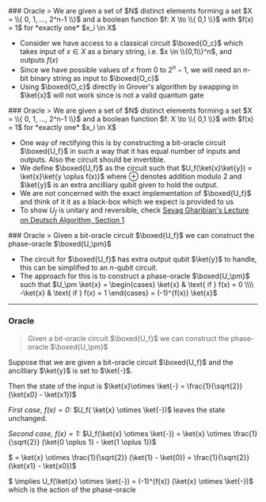 <section data-markdown>
### Oracle
> We are given a set of $N$ distinct elements forming a set $X = \\{ 0, 1, ..., 2^n-1 \\}$ and a boolean function $f: X \to \\{ 0,1 \\}$ with $f(x) = 1$ for *exactly one* $x_i \in X$

* Consider we have access to a classical circuit $\boxed{O_c}$ which takes input of $x \in X$ as a binary string, i.e. $x \in \\{0,1\\}^n$, and outputs $f(x)$</li>
* Since we have possible values of $x$ from $0$ to $2^n-1$, we will need an $n$-bit binary string as input to $\boxed{O_c}$</li>
* Using $\boxed{O_c}$ directly in Grover's algorithm by swapping in $\ket{x}$ will not work since is not a valid quantum gate</li>

</section>
<section data-markdown>
### Oracle
> We are given a set of $N$ distinct elements forming a set $X = \\{ 0, 1, ..., 2^n-1 \\}$ and a boolean function $f: X \to \\{ 0,1 \\}$ with $f(x) = 1$ for *exactly one* $x_i \in X$

* One way of rectifying this is by constructing a bit-oracle circuit $\boxed{U_f}$ in such a way that it has equal number of inputs and outputs. Also the circuit should be invertible.
* We define $\boxed{U_f}$ as the circuit such that $U_f(\ket{x}\ket{y}) = \ket{x}\ket{y \oplus f(x)}$ where $\oplus$ denotes addition modulo 2 and $\ket{y}$ is an extra ancilliary qubit given to hold the output.
* We are not concerned with the exact implementation of $\boxed{U_f}$ and think of it it as a black-box which we expect is provided to us
* To show $U_f$ is unitary and reversible, check [Sevag Gharibian's Lecture on Deutsch Algorithm, Section 1](https://people.vcu.edu/~sgharibian/courses/CMSC491/notes/Lecture%206%20-%20Deutsch%27s%20algorithm.pdf)
</section>
<section data-markdown>
### Oracle
> Given a bit-oracle circuit $\boxed{U_f}$ we can construct the phase-oracle $\boxed{U_\pm}$

* The circuit for $\boxed{U_f}$ has extra output qubit $\ket{y}$ to handle, this can be simplified to an $n$-qubit circuit.
* The approach for this is to construct a phase-oracle $\boxed{U_\pm}$ such that $U_\pm \ket{x} = \begin{cases} \ket{x} & \text{ if } f(x) = 0 \\\\ -\ket{x} & \text{ if } f(x) = 1 \end{cases} = (-1)^{f(x)} \ket{x}$
---
### Oracle
> Given a bit-oracle circuit $\boxed{U_f}$ we can construct the phase-oracle $\boxed{U_\pm}$

Suppose that we are given a bit-oracle circuit $\boxed{U_f}$ and the ancilliary $\ket{y}$ is set to $\ket{-}$.

Then the state of the input is $\ket{x}\otimes \ket{-} = \frac{1}{\sqrt{2}} (\ket{x0} - \ket{x1})$

*First case, $f(x) = 0$:* $U_f( \ket{x} \otimes \ket{-})$ leaves the state unchanged.

*Second case, $f(x) = 1$:* $U_f(\ket{x} \otimes \ket{-}) =  \ket{x} \otimes \frac{1}{\sqrt{2}} (\ket{0 \oplus 1} - \ket{1 \oplus 1})$

$ = \ket{x} \otimes \frac{1}{\sqrt{2}} (\ket{1} - \ket{0}) = \frac{1}{\sqrt{2}} (\ket{x1} - \ket{x0})$

$ \implies U_f(\ket{x} \otimes \ket{-}) = (-1)^{f(x)} (\ket{x} \otimes \ket{-})$ which is the action of the phase-oracle
</section>
